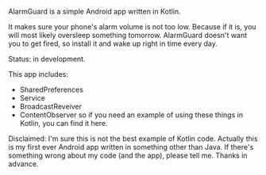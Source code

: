 AlarmGuard is a simple Android app written in Kotlin. 

It makes sure your phone's alarm volume is not too low. Because if it is, you will most likely oversleep something tomorrow. 
AlarmGuard doesn't want you to get fired, so install it and wake up right in time every day.

Status: in development. 

This app includes:
- SharedPreferences
- Service
- BroadcastReveiver
- ContentObserver
so if you need an example of using these things in Kotlin, you can find it here.

Disclaimed:
I'm sure this is not the best example of Kotlin code. Actually this is my first ever Android app written in something other than Java.
If there's something wrong about my code (and the app), please tell me. Thanks in advance.
